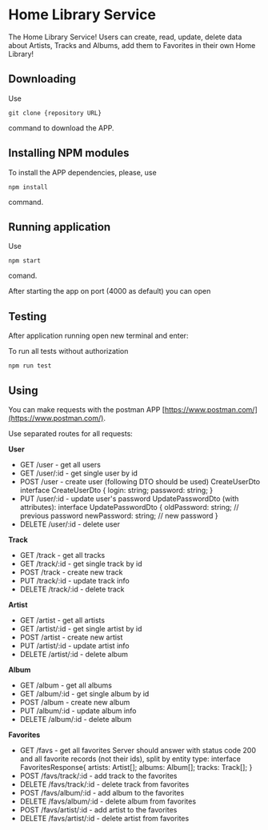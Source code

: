 # Home Library Service

The Home Library Service!
Users can create, read, update, delete data about Artists, Tracks and Albums, add them to Favorites in their own Home Library!

## Downloading

Use
```
git clone {repository URL}
```
command to download the APP.

## Installing NPM modules

To install the APP dependencies, please, use
```
npm install
```
command.

## Running application
Use
```
npm start
```
comand.

After starting the app on port (4000 as default) you can open

## Testing

After application running open new terminal and enter:

To run all tests without authorization

```
npm run test
```

## Using

You can make requests with the postman APP [https://www.postman.com/](https://www.postman.com/).

Use separated routes for all requests:

**User**

+ GET /user - get all users
+ GET /user/:id - get single user by id
+ POST /user - create user (following DTO should be used) CreateUserDto
    interface CreateUserDto {
      login: string;
      password: string;
    }
+ PUT /user/:id - update user's password UpdatePasswordDto (with attributes):
interface UpdatePasswordDto {
  oldPassword: string; // previous password
  newPassword: string; // new password
}
+ DELETE /user/:id - delete user

**Track**

+ GET /track - get all tracks
+ GET /track/:id - get single track by id
+ POST /track - create new track
+ PUT /track/:id - update track info
+ DELETE /track/:id - delete track

**Artist**

+ GET /artist - get all artists
+ GET /artist/:id - get single artist by id
+ POST /artist - create new artist
+ PUT /artist/:id - update artist info
+ DELETE /artist/:id - delete album

**Album**

+ GET /album - get all albums
+ GET /album/:id - get single album by id
+ POST /album - create new album
+ PUT /album/:id - update album info
+ DELETE /album/:id - delete album

**Favorites**

+ GET /favs - get all favorites
Server should answer with status code 200 and all favorite records (not their ids), split by entity type:
interface FavoritesResponse{
  artists: Artist[];
  albums: Album[];
  tracks: Track[];
}
+ POST /favs/track/:id - add track to the favorites
+ DELETE /favs/track/:id - delete track from favorites
+ POST /favs/album/:id - add album to the favorites
+ DELETE /favs/album/:id - delete album from favorites
+ POST /favs/artist/:id - add artist to the favorites
+ DELETE /favs/artist/:id - delete artist from favorites
